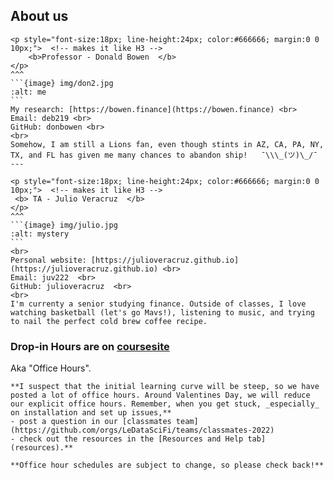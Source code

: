 ## About us
 
````{panels}
<p style="font-size:18px; line-height:24px; color:#666666; margin:0 0 10px;">  <!-- makes it like H3 -->
    <b>Professor - Donald Bowen  </b>
</p>   
^^^
```{image} img/don2.jpg
:alt: me
```
My research: [https://bowen.finance](https://bowen.finance) <br>
Email: deb219 <br>
GitHub: donbowen <br> 
<br>
Somehow, I am still a Lions fan, even though stints in AZ, CA, PA, NY, TX, and FL has given me many chances to abandon ship!   ¯\\\_(ツ)\_/¯
---

<p style="font-size:18px; line-height:24px; color:#666666; margin:0 0 10px;">  <!-- makes it like H3 -->
 <b> TA - Julio Veracruz  </b>
</p>
^^^
```{image} img/julio.jpg
:alt: mystery
```
<br>
Personal website: [https://julioveracruz.github.io](https://julioveracruz.github.io) <br>
Email: juv222  <br>
GitHub: julioveracruz  <br> 
<br>
I'm currenty a senior studying finance. Outside of classes, I love watching basketball (let's go Mavs!), listening to music, and trying to nail the perfect cold brew coffee recipe. 
````

### Drop-in Hours are on [coursesite](https://coursesite.lehigh.edu/course/view.php?id=193947)

Aka "Office Hours". 

```{note}  
**I suspect that the initial learning curve will be steep, so we have posted a lot of office hours. Around Valentines Day, we will reduce our explicit office hours. Remember, when you get stuck, _especially_ on installation and set up issues,**
- post a question in our [classmates team](https://github.com/orgs/LeDataSciFi/teams/classmates-2022)
- check out the resources in the [Resources and Help tab](resources).**

**Office hour schedules are subject to change, so please check back!** 
```


